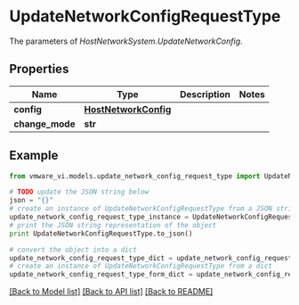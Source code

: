 # UpdateNetworkConfigRequestType

The parameters of *HostNetworkSystem.UpdateNetworkConfig*. 

## Properties
Name | Type | Description | Notes
------------ | ------------- | ------------- | -------------
**config** | [**HostNetworkConfig**](HostNetworkConfig.md) |  | 
**change_mode** | **str** |  | 

## Example

```python
from vmware_vi.models.update_network_config_request_type import UpdateNetworkConfigRequestType

# TODO update the JSON string below
json = "{}"
# create an instance of UpdateNetworkConfigRequestType from a JSON string
update_network_config_request_type_instance = UpdateNetworkConfigRequestType.from_json(json)
# print the JSON string representation of the object
print UpdateNetworkConfigRequestType.to_json()

# convert the object into a dict
update_network_config_request_type_dict = update_network_config_request_type_instance.to_dict()
# create an instance of UpdateNetworkConfigRequestType from a dict
update_network_config_request_type_form_dict = update_network_config_request_type.from_dict(update_network_config_request_type_dict)
```
[[Back to Model list]](../README.md#documentation-for-models) [[Back to API list]](../README.md#documentation-for-api-endpoints) [[Back to README]](../README.md)


